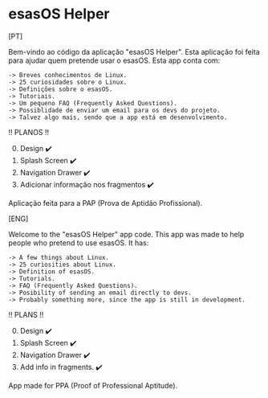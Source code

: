 # esasOS Helper

[PT]

Bem-vindo ao código da aplicação "esasOS Helper".
Esta aplicação foi feita para ajudar quem pretende usar o esasOS.
Esta app conta com:

	-> Breves conhecimentos de Linux.
	-> 25 curiosidades sobre o Linux.
	-> Definições sobre o esasOS.
	-> Tutoriais.
	-> Um pequeno FAQ (Frequently Asked Questions).
	-> Possiblidade de enviar um email para os devs do projeto.
	-> Talvez algo mais, sendo que a app está em desenvolvimento.

!! PLANOS !!

0. Design ✔️
1. Splash Screen ✔️
2. Navigation Drawer ✔️
3. Adicionar informação nos fragmentos ️✔️

Aplicação feita para a PAP (Prova de Aptidão Profissional).

[ENG]

Welcome to the "esasOS Helper" app code.
This app was made to help people who pretend to use esasOS.
It has:

	-> A few things about Linux.
	-> 25 curiosities about Linux.
	-> Definition of esasOS.
	-> Tutorials.
	-> FAQ (Frequently Asked Questions).
	-> Posibility of sending an email directly to devs.
	-> Probably something more, since the app is still in development.

!! PLANS !!

0. Design ✔️
1. Splash Screen ✔️
2. Navigation Drawer ✔️
3. Add info in fragments. ✔️

App made for PPA (Proof of Professional Aptitude).
